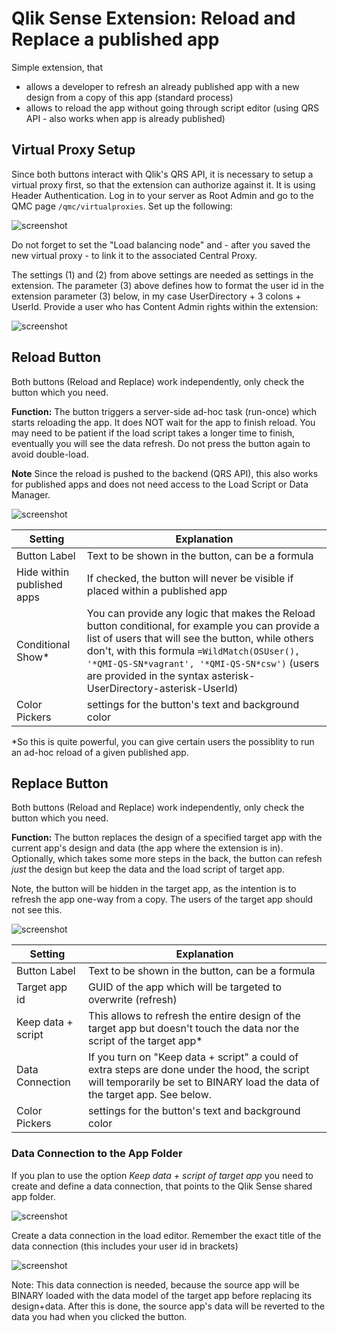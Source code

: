 # Qlik Sense Extension: Reload and Replace a published app

Simple extension, that 
 * allows a developer to refresh an already published app with a new design from a copy of this app (standard process)
 * allows to reload the app without going through script editor (using QRS API - also works when app is already published)
 
## Virtual Proxy Setup

Since both buttons interact with Qlik's QRS API, it is necessary to setup a virtual proxy first, so that the extension can 
authorize against it. It is using Header Authentication. Log in to your server as Root Admin and go to the QMC page
`/qmc/virtualproxies`. Set up the following:

![screenshot](https://raw.githubusercontent.com/ChristofSchwarz/pics/master/vproxyext.png "screenshot")

Do not forget to set the "Load balancing node" and - after you saved the new virtual proxy - to link it to the associated Central Proxy. 

The settings (1) and (2) from above settings are needed as settings in the extension. The parameter (3) above defines how to format 
the user id in the extension parameter (3) below, in my case UserDirectory + 3 colons + UserId. Provide a user who has Content 
Admin rights within the extension:

![screenshot](https://raw.githubusercontent.com/ChristofSchwarz/pics/master/extsettings1.png "screenshot")


## Reload Button
Both buttons (Reload and Replace) work independently, only check the button which you need.

**Function:** The button triggers a server-side ad-hoc task (run-once) which starts reloading the app. It does NOT wait for the app 
to finish reload. You may need to be patient if the load script takes a longer time to finish, eventually you will see the data 
refresh. Do not press the button again to avoid double-load.

**Note** Since the reload is pushed to the backend (QRS API), this also works for published apps and does not need access to the
Load Script or Data Manager.

![screenshot](https://raw.githubusercontent.com/ChristofSchwarz/pics/master/extbuttonsettg1.png "screenshot")

| Setting | Explanation |
| --- | --- |
| Button Label | Text to be shown in the button, can be a formula |
| Hide within published apps | If checked, the button will never be visible if placed within a published app |
| Conditional Show* | You can provide any logic that makes the Reload button conditional, for example you can provide a list of users that will see the button, while others don't, with this formula `=WildMatch(OSUser(), '*QMI-QS-SN*vagrant', '*QMI-QS-SN*csw')` (users are provided in the syntax asterisk-UserDirectory-asterisk-UserId) |
| Color Pickers | settings for the button's text and background color |

*So this is quite powerful, you can give certain users the possiblity to run an ad-hoc reload of a given published app.

## Replace Button
Both buttons (Reload and Replace) work independently, only check the button which you need.

**Function:** The button replaces the design of a specified target app with the current app's design and data (the app where the 
extension is in). Optionally, which takes some more steps in the back, the button can refesh _just_ the design but keep the data 
and the load script of target app.

Note, the button will be hidden in the target app, as the intention is to refresh the app one-way from a copy. The users of the target app should not see this.

![screenshot](https://raw.githubusercontent.com/ChristofSchwarz/pics/master/extbuttonsettg2.png "screenshot")

| Setting | Explanation |
| --- | --- |
| Button Label | Text to be shown in the button, can be a formula |
| Target app id | GUID of the app which will be targeted to overwrite (refresh) |
| Keep data + script| This allows to refresh the entire design of the target app but doesn't touch the data nor the script of the target app* |
| Data Connection | If you turn on "Keep data + script" a could of extra steps are done under the hood, the script will temporarily be set to BINARY load the data of the target app. See below.
| Color Pickers | settings for the button's text and background color |

### Data Connection to the App Folder

If you plan to use the option *Keep data + script of target app* you need to create and define a data connection, that points to the 
Qlik Sense shared app folder. 

![screenshot](https://raw.githubusercontent.com/ChristofSchwarz/pics/master/cbkeepdata.png "screenshot")

Create a data connection in the load editor. Remember the exact title of the data connection (this includes your user id in brackets)

![screenshot](https://raw.githubusercontent.com/ChristofSchwarz/pics/master/dataconn.png "screenshot")

Note: This data connection is needed, because the source app will be BINARY loaded with the data model of the target app 
before replacing its design+data. After this is done, the source app's data will be reverted to the data you had when you clicked 
the button. 




